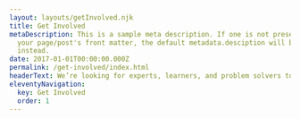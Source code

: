 ```yaml
---
layout: layouts/getInvolved.njk
title: Get Involved
metaDescription: This is a sample meta description. If one is not present in
  your page/post's front matter, the default metadata.desciption will be used
  instead.
date: 2017-01-01T00:00:00.000Z
permalink: /get-involved/index.html
headerText: We’re looking for experts, learners, and problem solvers to join our efforts.
eleventyNavigation:
  key: Get Involved
  order: 1
---
```

